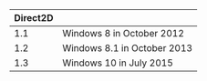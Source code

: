 
| Direct2D |                             |
| -------- | --------------------------- |
| 1.1      | Windows 8 in October 2012   |
| 1.2      | Windows 8.1 in October 2013 |
| 1.3      | Windows 10 in July 2015     |